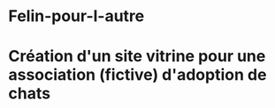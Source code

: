 # Felin-pour-l-autre
# Création d'un site vitrine pour une association (fictive) d'adoption de chats
